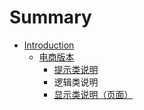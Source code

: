 # Summary

* [Introduction](README.md)
    * [电商版本](电商版本.md)
        * [提示类说明](提示类说明.md)
        * 逻辑类说明
        * [显示类说明（页面）](显示类说明.md)

